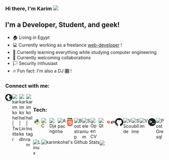 ### Hi there, I'm Karim <img src="https://media.giphy.com/media/hvRJCLFzcasrR4ia7z/giphy.gif" width="25px">

## I'm a Developer, Student, and geek!
- 🏠 Living in Egypt
- 💻 Currently working as a freelance [web-developer][website] !
- 📝 Currently learning everything while studying computer engineering
- 👥 Currently welcoming collaborations
- 🏳 Security inthusiast
- 🔥 Fun fact: I'm also a DJ 🎛 !

### Connect with me:

[<img align="left" alt="karimkohel.com" width="22px" src="https://raw.githubusercontent.com/iconic/open-iconic/master/svg/globe.svg" />][website]
[<img align="left" alt="karimkohel | Twitter" width="22px" src="https://cdn.jsdelivr.net/npm/simple-icons@v3/icons/twitter.svg" />][twitter]
[<img align="left" alt="karimkohel | LinkedIn" width="22px" src="https://cdn.jsdelivr.net/npm/simple-icons@v3/icons/linkedin.svg" />][linkedin]
[<img align="left" alt="karimkohel | Instagram" width="22px" src="https://cdn.jsdelivr.net/npm/simple-icons@v3/icons/instagram.svg" />][instagram]

<br />

### Tech:

<img align="left" alt="Python3" width="26px" src="https://raw.githubusercontent.com/github/explore/80688e429a7d4ef2fca1e82350fe8e3517d3494d/topics/python/python.png" />

<img align="left" alt="C" width="26px" src="https://seeklogo.com/images/C/c-programming-language-logo-9B32D017B1-seeklogo.com.png" />

<img align="left" alt="Django" width="26px" src="https://humancoders-formations.s3.amazonaws.com/uploads/course/logo/3/formation-django.png" />

<img align="left" alt="Apache" width="26px" src="https://endertech.com/wp-content/uploads/2017/09/apache-logo.png" />

<img align="left" alt="HTML5" width="26px" src="https://raw.githubusercontent.com/github/explore/80688e429a7d4ef2fca1e82350fe8e3517d3494d/topics/html/html.png" />

<img align="left" alt="Bootstrap" width="26px" src="https://www.pinclipart.com/picdir/middle/35-353932_bootstrap-bootstrap-4-logo-png-clipart.png" />

<img align="left" alt="Selenium" width="26px" src="https://www.drupal.org/files/styles/grid-3/public/images/big-logo.png?itok=MOZk5YZl" />

<img align="left" alt="OpenCV" width="26px" src="https://i.stack.imgur.com/ez8QV.png" />

<img align="left" alt="Qt" width="26px" src="https://www.claysol.com/public/images/qt.png" />

<img align="left" alt="Git" width="26px" src="https://raw.githubusercontent.com/github/explore/80688e429a7d4ef2fca1e82350fe8e3517d3494d/topics/git/git.png" />

<img align="left" alt="GitHub" width="26px" src="https://raw.githubusercontent.com/github/explore/78df643247d429f6cc873026c0622819ad797942/topics/github/github.png" />

<img align="left" alt="VScode" width="26px" src="https://user-images.githubusercontent.com/10379994/31985754-c56b8dba-b998-11e7-9705-a7f984433049.png" />

<img align="left" alt="Subllime" width="26px" src="https://upload.wikimedia.org/wikipedia/en/d/d2/Sublime_Text_3_logo.png" />

<img align="left" alt="Vim" width="26px" src="http://www.sromero.org/wiki/_media/linux/aplicaciones/vimman/vim-editor_logo.png" />

<img align="left" alt="Terminal" width="26px" src="https://raw.githubusercontent.com/github/explore/80688e429a7d4ef2fca1e82350fe8e3517d3494d/topics/terminal/terminal.png" />

<img align="left" alt="PostGresql" width="26px" src="https://upload.wikimedia.org/wikipedia/commons/thumb/2/29/Postgresql_elephant.svg/540px-Postgresql_elephant.svg.png" />

<img align="left" alt="Linux" width="26px" src="https://cdn.pixabay.com/photo/2017/01/31/16/57/linux-2025536_960_720.png" />

<br />
<br />

---


<a href="https://github.com/karimkohel">
  <img align="center" src="https://github-readme-stats.vercel.app/api/top-langs/?username=karimkohel&hide=objective-c&title_color=ffffff&text_color=c9cacc&icon_color=2bbc8a&bg_color=0e1535" />
</a>

<img align="left" alt="karimkohel's Github Stats" src="https://github-readme-stats.vercel.app/api?username=karimkohel&show_icons=true&hide_border=true&count_private=true&bg_color=35,0b0c12,0e1535&title_color=fff&text_color=fff&icon_color=fff" />

[website]: https://www.karimkohel.com
[twitter]: https://twitter.com/karimkohel
[linkedin]: https://linkedin.com/in/karimkohel
[instagram]: https://instagram.com/karimkohel